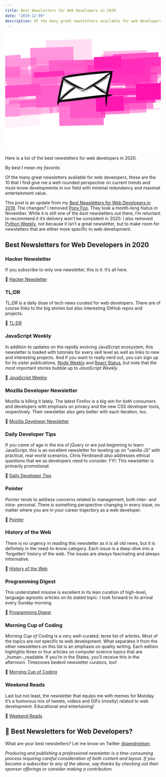 ```yaml
---
title: Best Newsletters for Web Developers in 2020
date: "2019-12-09"
description: Of the many great newsletters available for web developers, these are the 10 that I find give me a well-rounded perspective on current trends and must-know developments in our field with minimal redundancy and maximal entertainment value.
---
```

![Best Newsletters for Web Developers in 2020](./jared-nielsen-2020-best-newsletters-web-developers.png)

Here is a list of the best newsletters for web developers in 2020.

By best I mean _my favorite_.

Of the many great newsletters available for web developers, these are the 10 that I find give me a well-rounded perspective on current trends and must-know developments in our field with minimal redundancy and maximal entertainment value.

This post is an update from my [Best Newsletters for Web Developers in 2019](http://jarednielsen.com/2019-best-newsletters-web-developers/). The changes? I removed [Pony Foo](https://ponyfoo.com/weekly). They took a month-long hiatus in November. While it is still one of the _best_ newsletters out there, I’m reluctant to recommend it it’s delivery won’t be consistent in 2020. I also removed [Python Weekly](https://www.pythonweekly.com/), not because it isn’t a great newsletter, but to make room for newsletters that are either more specific to web development. 


## Best Newsletters for Web Developers in 2020

### Hacker Newsletter

If you subscribe to only one newsletter, this is it. It’s all here.

📨 [Hacker Newsletter](https://hackernewsletter.com/)


### TL;DR

_TL;DR_ is a daily dose of tech news curated for web developers. There are of course links to the big stories but also interesting GitHub repos and projects.

📨 [TL;DR](https://www.tldrnewsletter.com/)


### JavaScript Weekly

In addition to updates on the rapidly evolving JavaScript ecosystem, this newsletter is loaded with tutorials for every skill level as well as links to new and interesting projects. And if you want to really nerd out, you can sign up for its sister publications, [Node Weekly](https://nodeweekly.com/) and [React Status](https://react.statuscode.com/), but note that the most important stories bubble up to _JavaScript Weekly_.

📨 [JavaScript Weekly](https://javascriptweekly.com/)


### Mozilla Developer Newsletter

Mozilla is killing it lately. The latest Firefox is a big win for both consumers and developers with emphasis on privacy and the new CSS developer tools, respectively. Their newsletter also gets better with each iteration, too.

📨 [Mozilla Developer Newsletter](https://www.mozilla.org/en-US/newsletter/developer/)


### Daily Developer Tips

If you came of age in the era of jQuery or are just beginning to learn JavaScript, this is an excellent newsletter for leveling up on “vanilla JS” with practical, real-world scenarios. Chris Ferdinandi also addresses ethical questions that we as developers need to consider. FYI: This newsletter is primarily promotional.

📨 [Daily Developer Tips](https://gomakethings.com/articles/?mc_cid=6eb9c466e4&mc_eid=c409540068)


### Pointer

_Pointer_ tends to address concerns related to management, both inter- and intra- personal. There is something perspective-changing in every issue, no matter where you are in your career trajectory as a web developer.

📨 [Pointer](http://www.pointer.io/)


### History of the Web

There is no urgency in reading this newsletter as it is all old news, but it is definitely in the need-to-know category. Each issue is a deep-dive into a ‘forgotten’ history of the web. The issues are always fascinating and always informative.

📨 [History of the Web](https://thehistoryoftheweb.com/)


### Programming Digest

This understated missive is excellent in its lean curation of high-level, language-agnostic articles on its stated topic. I look forward to its arrival every Sunday morning.

📨 [Programming Digest](https://programmingdigest.net/)


### Morning Cup of Coding

_Morning Cup of Coding_ is a very well-curated, terse list of articles. Most of the topics are _not_ specific to web development. What separates it from the other newsletters on this list is an emphasis on quality writing. Each edition highlights three or four articles on computer science topics that are _human-_readable. If you’re in the States, you’ll receive this in the afternoon. Timezones bedevil newsletter curators, too! 

📨 [Morning Cup of Coding](https://humanreadablemag.us18.list-manage.com/subscribe?u=ab0f46cf302c0ed836e0bf0ad&id=56b5f64c5f)


### Weekend Reads

Last but not least, the newsletter that equips me with memes for Monday. It’s a humorous mix of tweets, videos and GIFs (mostly) related to web development. Educational _and_ entertaining!

📨 [Weekend Reads](https://labnotes.org/)


## 📰 Best Newsletters for Web Developers?

What are your best newsletters? Let me know on Twitter [@jarednielsen](https://twitter.com/jarednielsen)

_Producing and publishing a professional newsletter is a time-consuming process requiring careful consideration of both content and layout. If you become a subscriber to any of the above, say thanks by checking out their sponsor offerings or consider making a contribution._
